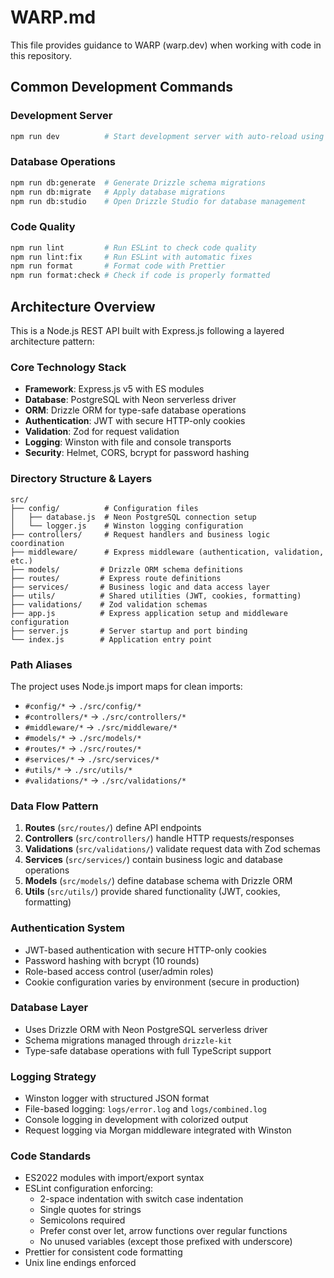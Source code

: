 # WARP.md

This file provides guidance to WARP (warp.dev) when working with code in this repository.

## Common Development Commands

### Development Server
```bash
npm run dev          # Start development server with auto-reload using Node.js --watch
```

### Database Operations
```bash
npm run db:generate  # Generate Drizzle schema migrations
npm run db:migrate   # Apply database migrations
npm run db:studio    # Open Drizzle Studio for database management
```

### Code Quality
```bash
npm run lint         # Run ESLint to check code quality
npm run lint:fix     # Run ESLint with automatic fixes
npm run format       # Format code with Prettier
npm run format:check # Check if code is properly formatted
```

## Architecture Overview

This is a Node.js REST API built with Express.js following a layered architecture pattern:

### Core Technology Stack
- **Framework**: Express.js v5 with ES modules
- **Database**: PostgreSQL with Neon serverless driver
- **ORM**: Drizzle ORM for type-safe database operations
- **Authentication**: JWT with secure HTTP-only cookies
- **Validation**: Zod for request validation
- **Logging**: Winston with file and console transports
- **Security**: Helmet, CORS, bcrypt for password hashing

### Directory Structure & Layers

```
src/
├── config/          # Configuration files
│   ├── database.js  # Neon PostgreSQL connection setup
│   └── logger.js    # Winston logging configuration
├── controllers/     # Request handlers and business logic coordination
├── middleware/      # Express middleware (authentication, validation, etc.)
├── models/         # Drizzle ORM schema definitions
├── routes/         # Express route definitions
├── services/       # Business logic and data access layer
├── utils/          # Shared utilities (JWT, cookies, formatting)
├── validations/    # Zod validation schemas
├── app.js          # Express application setup and middleware configuration
├── server.js       # Server startup and port binding
└── index.js        # Application entry point
```

### Path Aliases
The project uses Node.js import maps for clean imports:
- `#config/*` → `./src/config/*`
- `#controllers/*` → `./src/controllers/*`
- `#middleware/*` → `./src/middleware/*`
- `#models/*` → `./src/models/*`
- `#routes/*` → `./src/routes/*`
- `#services/*` → `./src/services/*`
- `#utils/*` → `./src/utils/*`
- `#validations/*` → `./src/validations/*`

### Data Flow Pattern
1. **Routes** (`src/routes/`) define API endpoints
2. **Controllers** (`src/controllers/`) handle HTTP requests/responses
3. **Validations** (`src/validations/`) validate request data with Zod schemas
4. **Services** (`src/services/`) contain business logic and database operations
5. **Models** (`src/models/`) define database schema with Drizzle ORM
6. **Utils** (`src/utils/`) provide shared functionality (JWT, cookies, formatting)

### Authentication System
- JWT-based authentication with secure HTTP-only cookies
- Password hashing with bcrypt (10 rounds)
- Role-based access control (user/admin roles)
- Cookie configuration varies by environment (secure in production)

### Database Layer
- Uses Drizzle ORM with Neon PostgreSQL serverless driver
- Schema migrations managed through `drizzle-kit`
- Type-safe database operations with full TypeScript support

### Logging Strategy
- Winston logger with structured JSON format
- File-based logging: `logs/error.log` and `logs/combined.log`
- Console logging in development with colorized output
- Request logging via Morgan middleware integrated with Winston

### Code Standards
- ES2022 modules with import/export syntax
- ESLint configuration enforcing:
  - 2-space indentation with switch case indentation
  - Single quotes for strings
  - Semicolons required
  - Prefer const over let, arrow functions over regular functions
  - No unused variables (except those prefixed with underscore)
- Prettier for consistent code formatting
- Unix line endings enforced
